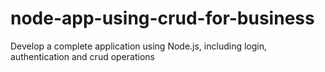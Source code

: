 # node-app-using-crud-for-business
Develop a complete application using Node.js, including login, authentication and crud operations
